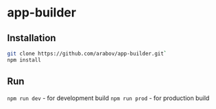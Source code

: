 # app-builder


## Installation
```bash
git clone https://github.com/arabov/app-builder.git`
npm install
```

## Run
`npm run dev` - for development build
`npm run prod` - for production build
